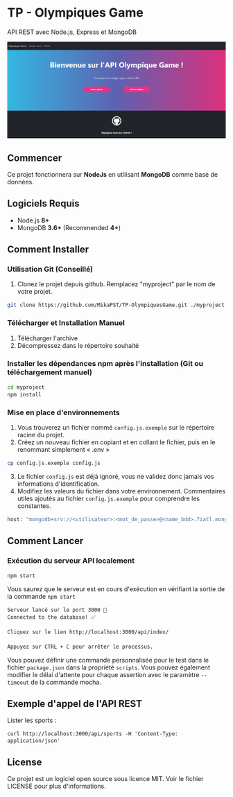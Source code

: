 #  TP - Olympiques Game


API REST avec Node.js, Express et MongoDB

![alt text](https://github.com/MikaPST/TP-OlympiquesGame/blob/main/public/assets/img/olympiqueGame.png?raw=true)

## Commencer

Ce projet fonctionnera sur **NodeJs** en utilisant **MongoDB** comme base de données. 

## Logiciels Requis

- Node.js **8+**
- MongoDB **3.6+** (Recommended **4+**)

## Comment Installer

### Utilisation Git (Conseillé)

1.  Clonez le projet depuis github. Remplacez "myproject" par le nom de votre projet.

```bash
git clone https://github.com/MikaPST/TP-OlympiquesGame.git ./myproject
```

### Télécharger et Installation Manuel

1.  Télécharger l'archive
2.  Décompressez dans le répertoire souhaité

### Installer les dépendances npm après l'installation (Git ou téléchargement manuel)

```bash
cd myproject
npm install
```

### Mise en place d'environnements

1. Vous trouverez un fichier nommé `config.js.exemple` sur le répertoire racine du projet.
2. Créez un nouveau fichier en copiant et en collant le fichier, puis en le renommant simplement « .env »
```bash
cp config.js.exemple config.js
```
3. Le fichier `config.js` est déjà ignoré, vous ne validez donc jamais vos informations d'identification.
4. Modifiez les valeurs du fichier dans votre environnement. Commentaires utiles ajoutés au fichier `config.js.exemple` pour comprendre les constantes.
```bash
host: "mongodb+srv://<utilisateur>:<mot_de_passe>@<name_bdd>.7iatl.mongodb.net/test?retryWrites=true&w=majority"
 ```


## Comment Lancer

### Exécution du serveur API localement

```bash
npm start
```

Vous saurez que le serveur est en cours d'exécution en vérifiant la sortie de la commande `npm start`

```bash
Serveur lancé sur le port 3000 🚀
Connected to the database! ✅

Cliquez sur le lien http://localhost:3000/api/index/

Appuyez sur CTRL + C pour arrêter le processus.
```

Vous pouvez définir une commande personnalisée pour le test dans le fichier `package.json` dans la propriété `scripts`. Vous pouvez également modifier le délai d'attente pour chaque assertion avec le paramètre `--timeout` de la commande mocha.


## Exemple d'appel de l'API REST

Lister les sports :

```shell
curl http://localhost:3000/api/sports -H 'Content-Type: application/json'
```


## License

Ce projet est un logiciel open source sous licence MIT. Voir le fichier LICENSE pour plus d'informations.

